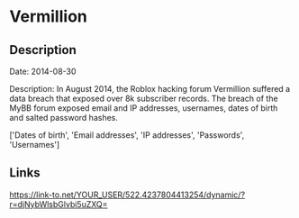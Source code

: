 # Vermillion

## Description

Date: 2014-08-30

Description:
In August 2014, the Roblox hacking forum Vermillion suffered a data breach that exposed over 8k subscriber records. The breach of the MyBB forum exposed email and IP addresses, usernames, dates of birth and salted password hashes.


['Dates of birth', 'Email addresses', 'IP addresses', 'Passwords', 'Usernames']

## Links

https://link-to.net/YOUR_USER/522.4237804413254/dynamic/?r=djNybWlsbGlvbi5uZXQ=